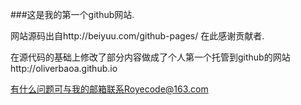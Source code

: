 ###这是我的第一个github网站.

网站源码出自http://beiyuu.com/github-pages/
在此感谢贡献者.

在源代码的基础上修改了部分内容做成了个人第一个托管到github的网站http://oliverbaoa.github.io

有什么问题可与我的邮箱联系Royecode@163.com





